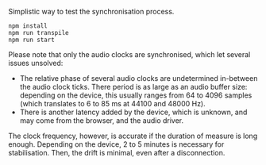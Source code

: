 Simplistic way to test the synchronisation process.

```
npm install
npm run transpile
npm run start
```

Please note that only the audio clocks are synchronised, which let
several issues unsolved:

- The relative phase of several audio clocks are undetermined
  in-between the audio clock ticks. There period is as large as an
  audio buffer size: depending on the device, this usually ranges
  from 64 to 4096 samples (which translates to 6 to 85 ms at 44100 and
  48000 Hz).
- There is another latency added by the device, which is unknown, and
  may come from the browser, and the audio driver.

The clock frequency, however, is accurate if the duration of measure
is long enough. Depending on the device, 2 to 5 minutes is necessary
for stabilisation. Then, the drift is minimal, even after a
disconnection.
